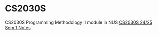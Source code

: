# CS2030S
CS2030S Programming Methodology II module in NUS
[CS2030S 24/25 Sem 1 Notes](https://nus-cs2030s.github.io/2425-s1/)
